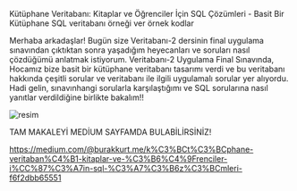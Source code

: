 Kütüphane Veritabanı: Kitaplar ve Öğrenciler İçin SQL Çözümleri - Basit Bir Kütüphane SQL veritabanı örneği ver örnek kodlar

Merhaba arkadaşlar! Bugün size Veritabanı-2 dersinin final uygulama sınavından çıktıktan sonra yaşadığım heyecanları ve soruları nasıl çözdüğümü anlatmak istiyorum. Veritabanı-2 Uygulama Final Sınavında, Hocamız bize basit bir kütüphane veritabanı tasarımı verdi ve bu veritabanı hakkında çeşitli sorular ve veritabanı ile ilgili uygulamalı sorular yer alıyordu. Hadi gelin, sınavınhangi sorularla karşılaştığımı ve SQL sorularına nasıl yanıtlar verdildiğine birlikte bakalım!!



![resim](https://github.com/burakkurt07/sql-kutuphane-veritabani-ornegi/assets/121500513/7c0817c6-1fcd-4d81-a5e1-f4ab7d86422f)




TAM MAKALEYİ MEDİUM SAYFAMDA BULABİLİRSİNİZ!

https://medium.com/@burakkurt.me/k%C3%BCt%C3%BCphane-veritaban%C4%B1-kitaplar-ve-%C3%B6%C4%9Frenciler-i%CC%87%C3%A7in-sql-%C3%A7%C3%B6z%C3%BCmleri-f6f2dbb65551
